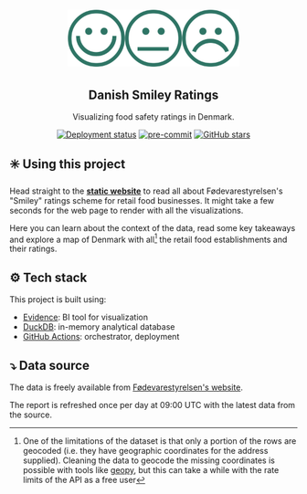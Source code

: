 <h1 align="center"><img src="static/smileys-logo.png" alt="tipscout logo" width=300></h1>
<h2 align="center"> Danish Smiley Ratings </h2>
<p align="center"> Visualizing food safety ratings in Denmark.</p>
<p align="center"><a href="https://github.com/kiliantscherny/smiley-ratings/actions/workflows/deploy.yml"><img src="https://github.com/kiliantscherny/smiley-ratings/actions/workflows/deploy.yml/badge.svg" alt="Deployment status"></a>
<a href="https://img.shields.io/badge/Duckdb-000000?style=for-the-badge&logo=Duckdb&logoColor=yellow"><img src="https://img.shields.io/badge/Duckdb-000000?style=for-the-badge&logo=Duckdb&logoColor=yellow" alt="pre-commit" style="max-width:100%;"></a>
<a href="https://img.shields.io/github/stars/kiliantscherny/smiley-ratings"><img src="https://img.shields.io/github/stars/kiliantscherny/smiley-ratings" alt="GitHub stars"></a></p>

## ✳️ Using this project

Head straight to the **[static website](https://kiliantscherny.github.io/smiley-ratings/)** to read all about Fødevarestyrelsen's "Smiley" ratings scheme for retail food businesses. It might take a few seconds for the web page to render with all the visualizations.

Here you can learn about the context of the data, read some key takeaways and explore a map of Denmark with all[^1] the retail food establishments and their ratings.

## ⚙️ Tech stack

This project is built using:
- [Evidence](https://evidence.dev/): BI tool for visualization
- [DuckDB](https://duckdb.org/): in-memory analytical database
- [GitHub Actions](https://github.com/features/actions): orchestrator, deployment

## ⤵️ Data source

The data is freely available from [Fødevarestyrelsen's website](https://www.findsmiley.dk/Statistik/Smiley_data/Sider/default.aspx).

The report is refreshed once per day at 09:00 UTC with the latest data from the source.

[^1]: One of the limitations of the dataset is that only a portion of the rows are geocoded (i.e. they have geographic coordinates for the address supplied). Cleaning the data to geocode the missing coordinates is possible with tools like [geopy](https://github.com/geopy/geopy), but this can take a while with the rate limits of the API as a free user
